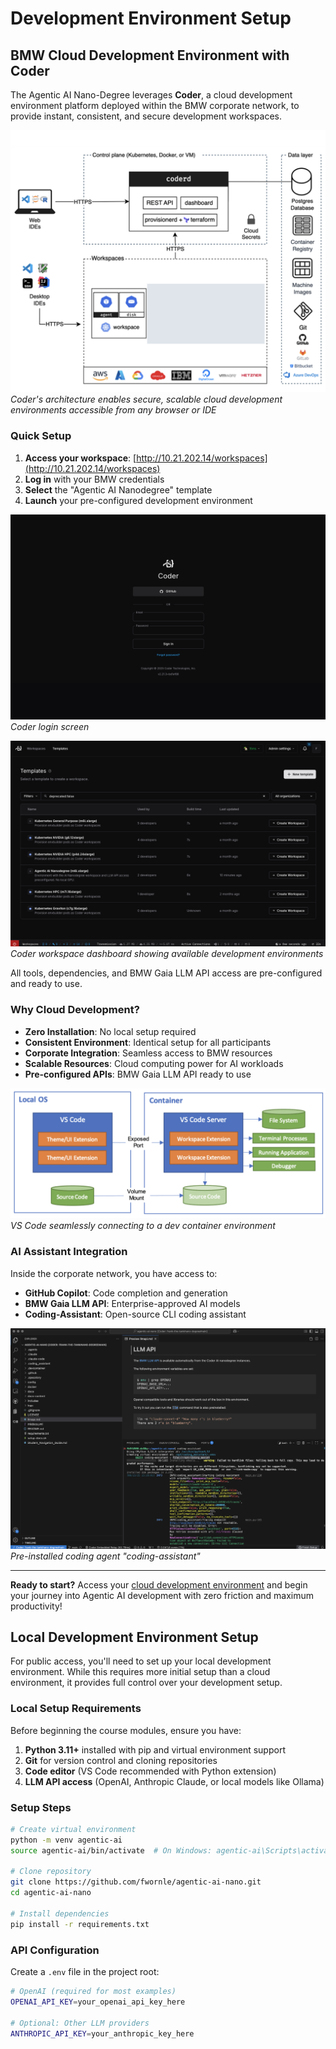 # Development Environment Setup

## BMW Cloud Development Environment with Coder
<div class="bmw-corporate-only" markdown="1">

The Agentic AI Nano-Degree leverages **Coder**, a cloud development environment platform deployed within the BMW corporate network, to provide instant, consistent, and secure development workspaces.

![Coder Architecture](images/coder-architecture.png)
*Coder's architecture enables secure, scalable cloud development environments accessible from any browser or IDE*

</div>

### Quick Setup
<div class="bmw-corporate-only" markdown="1">

1. **Access your workspace**: [http://10.21.202.14/workspaces](http://10.21.202.14/workspaces)
2. **Log in** with your BMW credentials
3. **Select** the "Agentic AI Nanodegree" template
4. **Launch** your pre-configured development environment

![Coder Login](images/coder-login.png)
*Coder login screen*

![Coder Workspaces](images/coder-workspaces.png)
*Coder workspace dashboard showing available development environments*

All tools, dependencies, and BMW Gaia LLM API access are pre-configured and ready to use.

</div>

### Why Cloud Development?
<div class="bmw-corporate-only" markdown="1">

- **Zero Installation**: No local setup required
- **Consistent Environment**: Identical setup for all participants  
- **Corporate Integration**: Seamless access to BMW resources
- **Scalable Resources**: Cloud computing power for AI workloads
- **Pre-configured APIs**: BMW Gaia LLM API ready to use

![VS Code Dev Container](images/vscode-dev-container.png)
*VS Code seamlessly connecting to a dev container environment*

</div>

### AI Assistant Integration
<div class="bmw-corporate-only" markdown="1">

Inside the corporate network, you have access to:
- **GitHub Copilot**: Code completion and generation
- **BMW Gaia LLM API**: Enterprise-approved AI models
- **Coding-Assistant**: Open-source CLI coding assistant

![Coding Assistant](images/coder-llm-coding-assistant.png)
*Pre-installed coding agent "coding-assistant"*

---

**Ready to start?** Access your [cloud development environment](http://10.21.202.14/workspaces) and begin your journey into Agentic AI development with zero friction and maximum productivity!

</div>

## Local Development Environment Setup
<div class="bmw-public-alternative" markdown="1">

For public access, you'll need to set up your local development environment. While this requires more initial setup than a cloud environment, it provides full control over your development setup.

</div>

### Local Setup Requirements
<div class="bmw-public-alternative" markdown="1">

Before beginning the course modules, ensure you have:

1. **Python 3.11+** installed with pip and virtual environment support
2. **Git** for version control and cloning repositories  
3. **Code editor** (VS Code recommended with Python extension)
4. **LLM API access** (OpenAI, Anthropic Claude, or local models like Ollama)

</div>

### Setup Steps
<div class="bmw-public-alternative" markdown="1">

```bash
# Create virtual environment
python -m venv agentic-ai
source agentic-ai/bin/activate  # On Windows: agentic-ai\Scripts\activate

# Clone repository
git clone https://github.com/fwornle/agentic-ai-nano.git
cd agentic-ai-nano

# Install dependencies
pip install -r requirements.txt
```

</div>

### API Configuration
<div class="bmw-public-alternative" markdown="1">

Create a `.env` file in the project root:

```bash
# OpenAI (required for most examples)
OPENAI_API_KEY=your_openai_api_key_here

# Optional: Other LLM providers
ANTHROPIC_API_KEY=your_anthropic_key_here
```

</div>